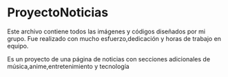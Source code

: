 # ProyectoNoticias
Este archivo contiene todos las imágenes y códigos diseñados por mi grupo.
Fue realizado con mucho esfuerzo,dedicación y horas de trabajo en equipo.

Es un proyecto de una página de noticias con secciones adicionales de música,anime,entretenimiento y tecnología
